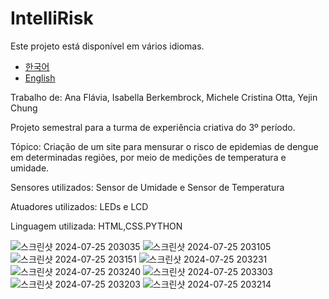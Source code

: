 # IntelliRisk

Este projeto está disponível em vários idiomas.
- [한국어](README.ko.md)
- [English](README.md)

  
Trabalho de: Ana Flávia, Isabella Berkembrock, Michele Cristina Otta, Yejin Chung

Projeto semestral para a turma de experiência criativa do 3º período.

Tópico: Criação de um site para mensurar o risco de epidemias de dengue em determinadas regiões, por meio de medições de temperatura e umidade.

Sensores utilizados: Sensor de Umidade e Sensor de Temperatura

Atuadores utilizados: LEDs e LCD

Linguagem utilizada: HTML,CSS.PYTHON

![스크린샷 2024-07-25 203035](https://github.com/user-attachments/assets/638825a6-7b35-4d36-8c6a-6f54e289bc61)
![스크린샷 2024-07-25 203105](https://github.com/user-attachments/assets/0316fda4-4dcb-4a0d-9499-e9d91f2c8fae)
![스크린샷 2024-07-25 203151](https://github.com/user-attachments/assets/61cd375b-c995-4298-864b-a6bbff0a2424)
![스크린샷 2024-07-25 203231](https://github.com/user-attachments/assets/18bcc3c1-5de0-4238-be01-ae33d8f90cfe)
![스크린샷 2024-07-25 203240](https://github.com/user-attachments/assets/653192c4-7066-4d67-b99a-13b575ae5b11)
![스크린샷 2024-07-25 203303](https://github.com/user-attachments/assets/57bde822-8a70-4d15-8af4-6a15fda5df34)
![스크린샷 2024-07-25 203203](https://github.com/user-attachments/assets/e80a4598-8b3c-47c6-9b3b-41142cf1510f)
![스크린샷 2024-07-25 203214](https://github.com/user-attachments/assets/6d0c5161-9b97-46a8-bef3-6ca369ec0bb0)

